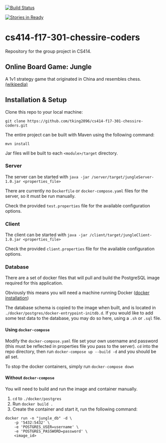 [![Build Status](https://travis-ci.org/tking2096/cs414-f17-301-chessire-coders.svg?branch=development)](https://travis-ci.org/tking2096/cs414-f17-301-chessire-coders)

[![Stories in Ready](https://badge.waffle.io/tking2096/cs414-f17-301-chessire-coders.png?label=ready&title=Ready)](http://waffle.io/tking2096/cs414-f17-301-chessire-coders)

# cs414-f17-301-chessire-coders
Repository for the group project in CS414.

## Online Board Game: Jungle
A 1v1 strategy game that originated in China and resembles chess.
[(wikipedia)](https://en.wikipedia.org/wiki/Jungle_(board_game))

## Installation & Setup

Clone this repo to your local machine:

`git clone https://github.com/tking2096/cs414-f17-301-chessire-coders.git`

The entire project can be built with Maven using the following command:

`mvn install`

Jar files will be built to each `<module>/target` directory.


### Server
The server can be started with `java -jar /server/target/jungleServer-1.0.jar <properties_file>`

There are currently no `Dockerfile` or `docker-compose.yaml` files for the server, so it must be run
manually.

Check the provided `test.properties` file for the available configuration options.

### Client
The client can be started with `java -jar /client/target/jungleClient-1.0.jar <properties_file>`

Check the provided `client.properties` file for the available configuration options.

### Database
There are a set of docker files that will pull and build the PostgreSQL image required for this
application.

Obviously this means you will need a machine running Docker ([docker installation](https://www.docker.com/community-edition#/download))

The database schema is copied to the image when built, and is located in `./docker/postgres/docker-entrypoint-initdb.d`. 
If you would like to add some test data to the database, you may do so here, using a `.sh` or `.sql` file. 

#### Using `docker-compose`
Modify the `docker-compose.yaml` file set your own username and password 
(this must be reflected in properties file you pass to the server). 
`cd` into the repo directory, then run `docker-compose up --build -d` and you should be all set.

To stop the docker containers, simply run `docker-compose down`

#### Without `docker-compose`
You will need to build and run the image and container manually.
1. `cd` to `./docker/postgres`
2. Run `docker build .`
3. Create the container and start it, run the following command:
```
docker run -n "jungle_db" -d \
    -p '5432:5432' \
    -e 'POSTGRES_USER=username' \
    -e 'POSTGRES_PASSWORD=password' \
    <image_id>
```
